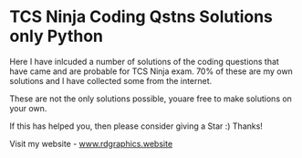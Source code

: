 # TCS Ninja Coding Qstns Solutions only Python

Here I have inlcuded a number of solutions of the coding questions that have came and are probable for TCS Ninja exam. 70% of these are my own solutions and I have collected some from the internet. 

These are not the only solutions possible, youare free to make solutions on your own. 

If this has helped you, then please consider giving a Star :) Thanks!

Visit my website - www.rdgraphics.website
